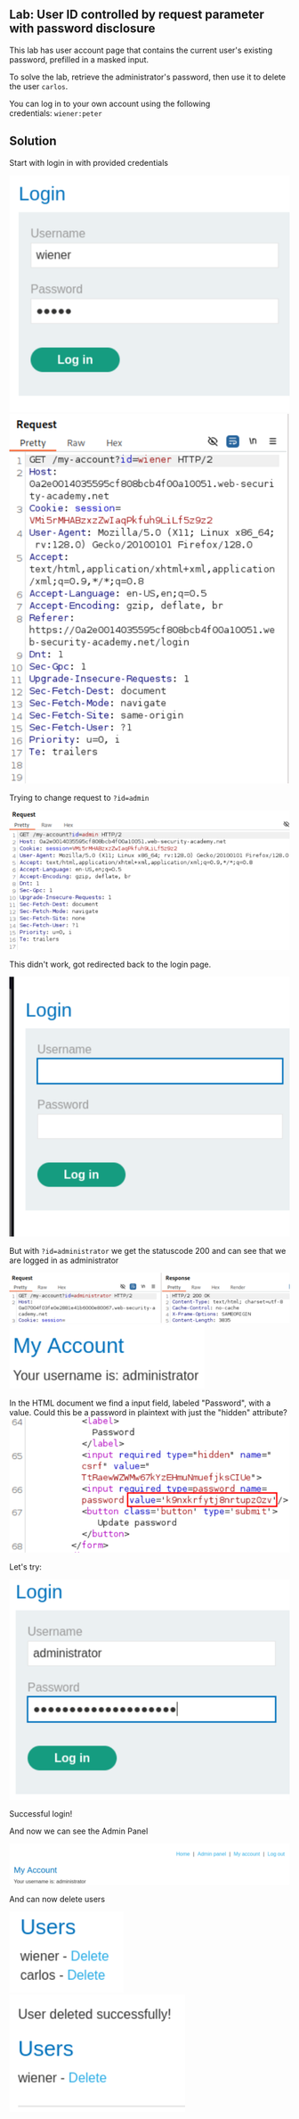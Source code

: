 ## Lab: User ID controlled by request parameter with password disclosure
This lab has user account page that contains the current user's existing password, prefilled in a masked input.

To solve the lab, retrieve the administrator's password, then use it to delete the user `carlos`.

You can log in to your own account using the following credentials: `wiener:peter`

## Solution
Start with login in with provided credentials

![](./img/Lab_5_Login.png)
![](./img/Lab_5_Login_Account_Request.png)


Trying to change request to ```?id=admin```  


![](./img/Lab_5_Try_Admin.png)


This didn't work, got redirected back to the login page. 


![](./img/Lab_5_Login_Page.png)


But with ```?id=administrator``` we get the statuscode 200 and can see that we are logged in as administrator


![](./img/Lab_5_Query_Administrator.png)
![](./img/Lab_5_Administrator_Access.png)


In the HTML document we find a input field, labeled "Password", with a value. Could this be a password in plaintext with just the "hidden" attribute?  
![](./img/Lab_5_HTML_Value.png)


Let's try:


![](./img/Lab_5_Administrator_Login.png)


Successful login!


And now we can see the Admin Panel


![](./img/Lab_5_Administrator_Account_Page.png) 


And can now delete users


![](./img/Lab_5_Admin_Panel.png)
![](./img/Lab_5_Successfully_Deleted_User.png)